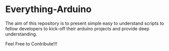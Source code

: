 # Everything-Arduino
The aim of this repository is to present simple easy to understand scripts to fellow developers to kick-off their arduino projects and provide deep understanding.

Feel Free to Contribute!!!
